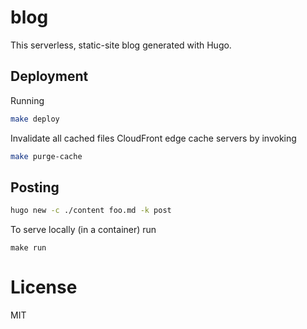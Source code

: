 # blog
This serverless, static-site blog generated with Hugo.

## Deployment
Running
```sh
make deploy
```

Invalidate all cached files CloudFront edge cache servers by invoking
```sh
make purge-cache
```

## Posting

```sh
hugo new -c ./content foo.md -k post
```

To serve locally (in a container) run
```
make run
```

# License
MIT
